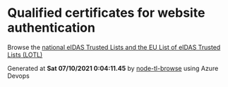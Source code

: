 # Qualified certificates for website authentication 
 Browse the [national eIDAS Trusted Lists and the EU List of eIDAS Trusted Lists (LOTL)](https://webgate.ec.europa.eu/tl-browser/#/) 
 
 
Generated at **Sat 07/10/2021  0:04:11.45** by [node-tl-browse](https://github.com/ymedlop/node-tl-browser) using Azure Devops 
